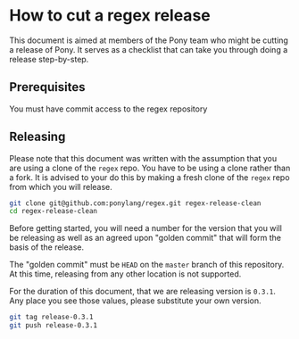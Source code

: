 # How to cut a regex release

This document is aimed at members of the Pony team who might be cutting a release of Pony. It serves as a checklist that can take you through doing a release step-by-step.

## Prerequisites

You must have commit access to the regex repository

## Releasing

Please note that this document was written with the assumption that you are using a clone of the `regex` repo. You have to be using a clone rather than a fork. It is advised to your do this by making a fresh clone of the `regex` repo from which you will release.

```bash
git clone git@github.com:ponylang/regex.git regex-release-clean
cd regex-release-clean
```

Before getting started, you will need a number for the version that you will be releasing as well as an agreed upon "golden commit" that will form the basis of the release.

The "golden commit" must be `HEAD` on the `master` branch of this repository. At this time, releasing from any other location is not supported.

For the duration of this document, that we are releasing version is `0.3.1`. Any place you see those values, please substitute your own version.

```bash
git tag release-0.3.1
git push release-0.3.1
```
